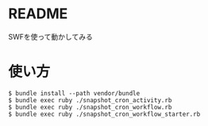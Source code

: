 # README
SWFを使って動かしてみる

# 使い方

    $ bundle install --path vendor/bundle
    $ bundle exec ruby ./snapshot_cron_activity.rb
    $ bundle exec ruby ./snapshot_cron_workflow.rb
    $ bundle exec ruby ./snapshot_cron_workflow_starter.rb

